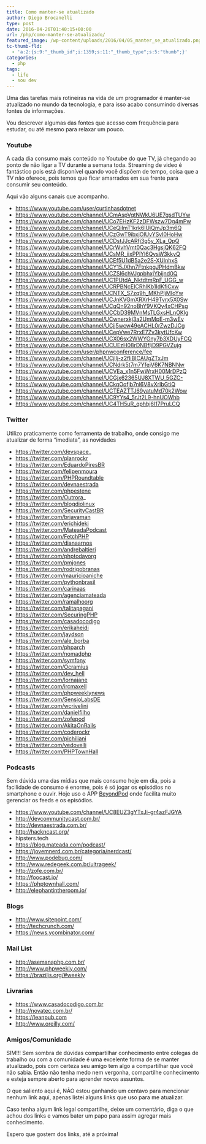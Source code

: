 ```yaml
---
title: Como manter-se atualizado
author: Diego Brocanelli
type: post
date: 2016-04-26T01:40:15+00:00
url: /php/como-manter-se-atualizado/
featured_image: /wp-content/uploads/2016/04/05_manter_se_atualizado.png
tc-thumb-fld:
  - 'a:2:{s:9:"_thumb_id";i:1359;s:11:"_thumb_type";s:5:"thumb";}'
categories:
  - php
tags:
  - life
  - sou dev
---
```


Uma das tarefas mais rotineiras na vida de um programador é manter-se atualizado no mundo da tecnologia, e para isso acabo consumindo diversas fontes de informações.

Vou descrever algumas das fontes que acesso com frequência para estudar, ou até mesmo para relaxar um pouco.

### Youtube

A cada dia consumo mais conteúdo no Youtube do que TV, já chegando ao ponto de não ligar a TV durante a semana toda. Streaming de video é fantástico pois está disponível quando você dispõem de tempo, coisa que a TV não oferece, pois temos que ficar amarrados em sua frente para consumir seu conteúdo.

Aqui vão alguns canais que acompanho.

* https://www.youtube.com/user/curtinhasdotnet
* https://www.youtube.com/channel/UCmAspVgtNWkU6UE7gsdTUYw
* https://www.youtube.com/channel/UCo7EHzKF2zDFWszw7Dg4mPw
* https://www.youtube.com/channel/UCeQiImT1krk6lUiQmJp3m6Q
* https://www.youtube.com/channel/UCzGwT9ibxjOlUvYSvI0HoHw
* https://www.youtube.com/channel/UCDstJJcARfj3g5y_XLa_QpQ
* https://www.youtube.com/channel/UCrWvhVmt0Qac3HgsjQK62FQ
* https://www.youtube.com/channel/UCsMR_iixPPlYl6QysW3kkyQ
* https://www.youtube.com/channel/UCEf5U1dB5a2e2S-XUlnhxS
* https://www.youtube.com/channel/UCY15JXhn7FtnkpgJPHdmBkw
* https://www.youtube.com/channel/UCZSl6chVJgpbhxjYbijnd0Q
* https://www.youtube.com/channel/UC1PUtdA_NktdtmRpF_UGG_w
* https://www.youtube.com/channel/UCRPBNcEICRhlKb1IdKfiCxw
* https://www.youtube.com/channel/UCNTX_S7zq9h_MKhPljMIoYw
* https://www.youtube.com/channel/UCJnKVGmXRXrH49Tvrx5X0Sw
* https://www.youtube.com/channel/UCqQn92noBhY9VKQy4xCHPsg
* https://www.youtube.com/channel/UCCbD39MVnMsTLGxsHLnOKlg
* https://www.youtube.com/channel/UCwnerxkj3a2UmMpE-m3wEv
* https://www.youtube.com/channel/UCjj5wcw49eACHL0rZwzDJCg
* https://www.youtube.com/channel/UCepVwe7RrxE7Zv3kytUfcKw
* https://www.youtube.com/channel/UCX06sx2WWYGny7b3XDUyFCQ
* https://www.youtube.com/channel/UCUEzH08rDNBfljD9PGVZujg
* https://www.youtube.com/user/phpnwconference/fee
* https://www.youtube.com/channel/UCjllj-z2fliBICAUgZTxJm
* https://www.youtube.com/channel/UCNdrk5t7m7YfejV6K7NBNNw
* https://www.youtube.com/channel/UCVEa_x1n5FwWrxH00MrDPzQ
* https://www.youtube.com/channel/UCGjx62365UJ8XTWU_5GZC-
* https://www.youtube.com/channel/UCkqOofjb7nl6V8vXrIbGtiQ
* https://www.youtube.com/channel/UCTEAZTTJ69yatuMd70k2Wow
* https://www.youtube.com/channel/UC9YYs4_5rJt2L9-hnUOWhb
* https://www.youtube.com/channel/UC4TH5uR_qphbj6l17PruLCQ

### Twitter

Utilizo praticamente como ferramenta de trabalho, onde consigo me atualizar de forma “imediata”, as novidades

* https://twitter.com/devspace_
* https://twitter.com/planrockr
* https://twitter.com/EduardoPiresBR
* https://twitter.com/felipenmoura
* https://twitter.com/PHPRoundtable
* https://twitter.com/devnaestrada
* https://twitter.com/phpestene
* https://twitter.com/Outrora_
* https://twitter.com/blogdiolinux
* https://twitter.com/SecurityCastBR
* https://twitter.com/brjavaman
* https://twitter.com/erichideki
* https://twitter.com/MateadaPodcast
* https://twitter.com/FetchPHP
* https://twitter.com/dianaarnos
* https://twitter.com/andrebaltieri
* https://twitter.com/phptodayorg
* https://twitter.com/pmjones
* https://twitter.com/rodrigobranas
* https://twitter.com/mauricioaniche
* https://twitter.com/pythonbrasil
* https://twitter.com/carinaas
* https://twitter.com/agenciamateada
* https://twitter.com/ramalhoorg
* https://twitter.com/talitapagani
* https://twitter.com/SecuringPHP
* https://twitter.com/casadocodigo
* https://twitter.com/erikaheidi
* https://twitter.com/jaydson
* https://twitter.com/ale_borba
* https://twitter.com/phparch
* https://twitter.com/nomadphp
* https://twitter.com/symfony
* https://twitter.com/Ocramius
* https://twitter.com/dev_hell
* https://twitter.com/lornajane
* https://twitter.com/ircmaxell
* https://twitter.com/phpweeklynews
* https://twitter.com/SensioLabsDE
* https://twitter.com/wcrivelini
* https://twitter.com/danielfilho
* https://twitter.com/zofepod
* https://twitter.com/AkitaOnRails
* https://twitter.com/coderockr
* https://twitter.com/pichiliani
* https://twitter.com/vedovelli
* https://twitter.com/PHPTownHall

### Podcasts

Sem dúvida uma das mídias que mais consumo hoje em dia, pois a facilidade de consumo é enorme, pois é só jogar os episódios no smartphone e ouvir. Hoje uso o APP [BeyondPod](http://www.beyondpod.mobi/android/index.htm) onde facilita muito gerenciar os feeds e os episódios.

* https://www.youtube.com/channel/UC8EUZ3gYTxJi-gr4azFJGYA
* http://devcommunitycast.com.br/
* http://devnaestrada.com.br/
* http://hackncast.org/
* hipsters.tech
* https://blog.mateada.com/podcast/
* https://jovemnerd.com.br/categoria/nerdcast/
* http://www.podebug.com/
* http://www.redegeek.com.br/ultrageek/
* http://zofe.com.br/
* http://foocast.io/
* https://phptownhall.com/
* http://elephantintheroom.io/

### Blogs

* http://www.sitepoint.com/
* http://techcrunch.com/
* https://news.ycombinator.com/

### Mail List

* http://asemanaphp.com.br/
* http://www.phpweekly.com/
* https://braziljs.org/#weekly

### Livrarias

* https://www.casadocodigo.com.br
* http://novatec.com.br/
* https://leanpub.com
* http://www.oreilly.com/

### Amigos/Comunidade


SIM!!! Sem sombra de dúvidas compartilhar conhecimento entre colegas de trabalho ou com a comunidade é uma excelente forma de se manter atualizado, pois com certeza seu amigo tem algo a compartilhar que você não sabia. Então não tenha medo nem vergonha, compartilhe conhecimento e esteja sempre aberto para aprender novos assuntos.

O que saliento aqui é, NÃO estou ganhando um centavo para mencionar nenhum link aqui, apenas listei alguns links que uso para me atualizar.

Caso tenha algum link legal compartilhe, deixe um comentário, diga o que achou dos links e vamos bater um papo para assim agregar mais conhecimento.

Espero que gostem dos links, até a próxima!

 [1]: http://hipsters.tech/